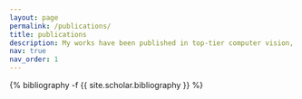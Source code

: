 ```yaml
---
layout: page
permalink: /publications/
title: publications
description: My works have been published in top-tier computer vision, machine learning, and robotics conferences and journals such as NeurIPS, ICRA, IROS, and RA-L.
nav: true
nav_order: 1
---
```

<!-- _pages/publications.md -->
<div class="publications">

{% bibliography -f {{ site.scholar.bibliography }} %}

</div>
